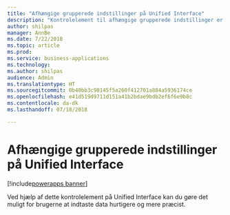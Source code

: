 ```yaml
---
title: "Afhængige grupperede indstillinger på Unified Interface"
description: "Kontrolelement til afhængige grupperede indstillinger er tilgængeligt på Unified Interface"
author: shilpas
manager: AnnBe
ms.date: 7/22/2018
ms.topic: article
ms.prod: 
ms.service: business-applications
ms.technology: 
ms.author: shilpas
audience: Admin
ms.translationtype: HT
ms.sourcegitcommit: 0b40bb3c98145f5a260f412701a884a5936174ce
ms.openlocfilehash: e41d519d9711d151a41b2bdae9bdb2ef6f6e9b8c
ms.contentlocale: da-dk
ms.lasthandoff: 07/18/2018

---
```

# <a name="dependent-option-sets-on-unified-interface"></a>Afhængige grupperede indstillinger på Unified Interface

[!include[powerapps banner](../includes/powerapps.md)]




Ved hjælp af dette kontrolelement på Unified Interface kan du gøre det muligt for brugerne at indtaste data hurtigere og mere præcist.


